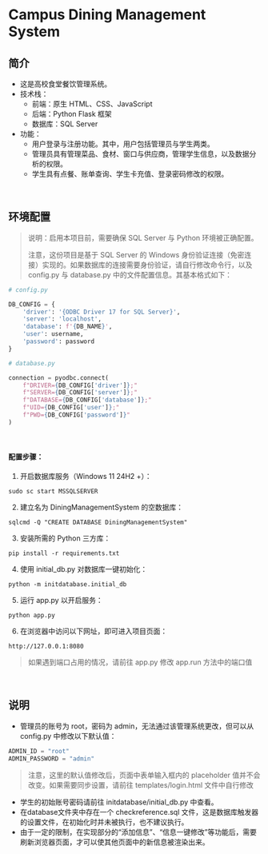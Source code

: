 # Campus Dining Management System

## 简介

- 这是高校食堂餐饮管理系统。
- 技术栈：
  - 前端：原生 HTML、CSS、JavaScript
  - 后端：Python Flask 框架
  - 数据库：SQL Server
- 功能：
  - 用户登录与注册功能。其中，用户包括管理员与学生两类。
  - 管理员具有管理菜品、食材、窗口与供应商，管理学生信息，以及数据分析的权限。
  - 学生具有点餐、账单查询、学生卡充值、登录密码修改的权限。
<br/>
 
## 环境配置

> 说明：启用本项目前，需要确保 SQL Server 与 Python 环境被正确配置。
> 
> 注意，这份项目是基于 SQL Server 的 Windows 身份验证连接（免密连接）实现的。如果数据库的连接需要身份验证，请自行修改命令行，以及 config.py 与 database.py 中的文件配置信息。其基本格式如下：
```python
# config.py

DB_CONFIG = {
    'driver': '{ODBC Driver 17 for SQL Server}',
    'server': 'localhost',
    'database': f'{DB_NAME}',
    'user': username,
    'password': password
}
```
```python
# database.py

connection = pyodbc.connect(
    f"DRIVER={DB_CONFIG['driver']};"
    f"SERVER={DB_CONFIG['server']};"
    f"DATABASE={DB_CONFIG['database']};"
    f"UID={DB_CONFIG['user']};"
    f"PWD={DB_CONFIG['password']}"
)
```
<br/>

#### 配置步骤：
1. 开启数据库服务（Windows 11 24H2 +）：
```batch
sudo sc start MSSQLSERVER
```
2. 建立名为 DiningManagementSystem 的空数据库：
```batch
sqlcmd -Q "CREATE DATABASE DiningManagementSystem"
```
3. 安装所需的 Python 三方库：
```batch
pip install -r requirements.txt
```
4. 使用 initial_db.py 对数据库一键初始化：
```batch
python -m initdatabase.initial_db
```
5. 运行 app.py 以开启服务：
```batch
python app.py
```
6. 在浏览器中访问以下网址，即可进入项目页面：
```plaintext
http://127.0.0.1:8080
```
> 如果遇到端口占用的情况，请前往 app.py 修改 app.run 方法中的端口值
<br/>

## 说明
- 管理员的账号为 root，密码为 admin，无法通过该管理系统更改，但可以从 config.py 中修改以下默认值：
```python
ADMIN_ID = "root"
ADMIN_PASSWORD = "admin"
```
> 注意，这里的默认值修改后，页面中表单输入框内的 placeholder 值并不会改变。如果需要同步设置，请前往 templates/login.html 文件中自行修改
- 学生的初始账号密码请前往 initdatabase/initial_db.py 中查看。
- 在database文件夹中存在一个 checkreference.sql 文件，这是数据库触发器的设置文件，在初始化时并未被执行，也不建议执行。
- 由于一定的限制，在实现部分的“添加信息”、“信息一键修改”等功能后，需要刷新浏览器页面，才可以使其他页面中的新信息被渲染出来。
